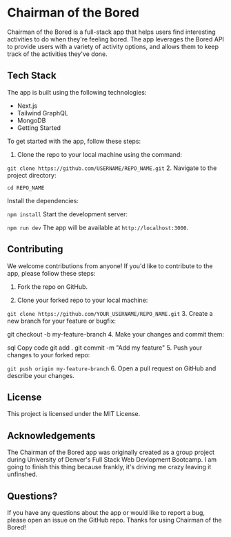 # Chairman of the Bored

Chairman of the Bored is a full-stack app that helps users find interesting activities to do when they're feeling bored. The app leverages the Bored API to provide users with a variety of activity options, and allows them to keep track of the activities they've done.

## Tech Stack
The app is built using the following technologies:

- Next.js
- Tailwind GraphQL
- MongoDB
- Getting Started

To get started with the app, follow these steps:

1. Clone the repo to your local machine using the command:

`git clone https://github.com/USERNAME/REPO_NAME.git`
2. Navigate to the project directory:


`cd REPO_NAME`

Install the dependencies:


`npm install`
Start the development server:

`npm run dev`
The app will be available at `http://localhost:3000`.

## Contributing
We welcome contributions from anyone! If you'd like to contribute to the app, please follow these steps:

1. Fork the repo on GitHub.

2. Clone your forked repo to your local machine:


`git clone https://github.com/YOUR_USERNAME/REPO_NAME.git`
3. Create a new branch for your feature or bugfix:


git checkout -b my-feature-branch
4. Make your changes and commit them:

sql
Copy code
git add .
git commit -m "Add my feature"
5. Push your changes to your forked repo:


`git push origin my-feature-branch`
6. Open a pull request on GitHub and describe your changes.

## License
This project is licensed under the MIT License.

## Acknowledgements
The Chairman of the Bored app was originally created as a group project during University of Denver's Full Stack Web Devlopment Bootcamp. I am going to finish this thing because frankly, it's driving me crazy leaving it unfinshed. 

## Questions?
If you have any questions about the app or would like to report a bug, please open an issue on the GitHub repo. Thanks for using Chairman of the Bored!

